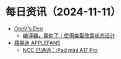 ﻿# 每日资讯（2024-11-11）

- [OneV's Den](http://onevcat.com/atom.xml)
  - [编译器，靠你了！使用类型改善状态设计](https://onevcat.com/2024/11/type-as-state/)
- [蘋果迷 APPLEFANS](https://applefans.today/feed/)
  - [NCC 已通過：iPad mini A17 Pro](https://applefans.today/2024-11-ncc-ipad-mini-a17-pro/)
